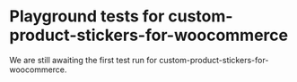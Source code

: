 # Playground tests for custom-product-stickers-for-woocommerce
We are still awaiting the first test run for custom-product-stickers-for-woocommerce.
